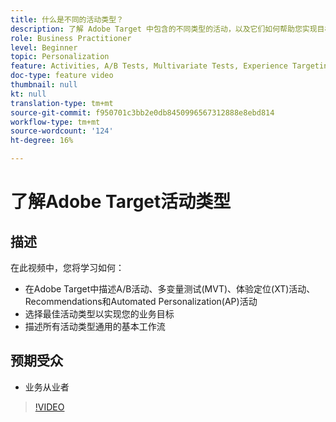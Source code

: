 ```yaml
---
title: 什么是不同的活动类型？
description: 了解 Adobe Target 中包含的不同类型的活动，以及它们如何帮助您实现目标。观看此视频，了解A/B活动、多变量测试(MVT)、体验定位(XT)活动、Recommendations和Automated Personalization(AP)活动的基础知识。
role: Business Practitioner
level: Beginner
topic: Personalization
feature: Activities, A/B Tests, Multivariate Tests, Experience Targeting, Recommendations, Automated Personalization, Visual Experience Composer (VEC)
doc-type: feature video
thumbnail: null
kt: null
translation-type: tm+mt
source-git-commit: f950701c3bb2e0db8450996567312888e8ebd814
workflow-type: tm+mt
source-wordcount: '124'
ht-degree: 16%

---
```



# 了解Adobe Target活动类型

## 描述

在此视频中，您将学习如何：

* 在Adobe Target中描述A/B活动、多变量测试(MVT)、体验定位(XT)活动、Recommendations和Automated Personalization(AP)活动
* 选择最佳活动类型以实现您的业务目标
* 描述所有活动类型通用的基本工作流

## 预期受众

* 业务从业者

>[!VIDEO](https://video.tv.adobe.com/v/17386/?quality=12)